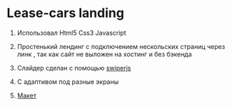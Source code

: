 # Lease-cars landing

1. Использовал Html5 Css3 Javascript

2. Простенький лендинг с подключением нескольских страниц через линк , так как сайт не выложен на хостинг и без бэкенда

3. Слайдер сделан с помощью [swiperjs](https://swiperjs.com/)

4. С адаптивом под разные экраны
 
5. [Макет](https://drive.google.com/file/d/1yXf0r9N9YQg2Us6y6IEf5UtAfAdQ5xxU/view) 

